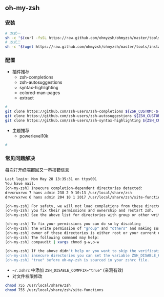 ## oh-my-zsh 

### 安装

``` sh
# 方式一
sh -c "$(curl -fsSL https://raw.github.com/ohmyzsh/ohmyzsh/master/tools/install.sh)"
# 方式二
sh -c "$(wget https://raw.github.com/ohmyzsh/ohmyzsh/master/tools/install.sh -O -)"
```

### 配置

- 插件推荐
  - zsh-completions
  - zsh-autosuggestions
  - syntax-highlighting
  - colored-man-pages
  - extract
``` sh
# 
git clone https://github.com/zsh-users/zsh-completions ${ZSH_CUSTOM:-${ZSH:-~/.oh-my-zsh}/custom}/plugins/zsh-completions
git clone https://github.com/zsh-users/zsh-autosuggestions ${ZSH_CUSTOM:-${ZSH:-~/.oh-my-zsh}/custom}/plugins/zsh-autosuggestions
git clone https://github.com/zsh-users/zsh-syntax-highlighting ${ZSH_CUSTOM:-${ZSH:-~/.oh-my-zsh}/custom}/plugins/zsh-syntax-highlighting
```

- 主题推荐
  - powerlevel10k
``` sh
# 
```

### 常见问题解决

每次打开终端都回又一串报错信息

``` sh
Last login: Mon May 28 13:35:31 on ttys001
You have mail.
[oh-my-zsh] Insecure completion-dependent directories detected:
drwxrwxrwx 7 hans admin 238 2 9 10:13 /usr/local/share/zsh
drwxrwxrwx 6 hans admin 204 10 1 2017 /usr/local/share/zsh/site-functions

[oh-my-zsh] For safety, we will not load completions from these directories until
[oh-my-zsh] you fix their permissions and ownership and restart zsh.
[oh-my-zsh] See the above list for directories with group or other writability.

[oh-my-zsh] To fix your permissions you can do so by disabling
[oh-my-zsh] the write permission of "group" and "others" and making sure that the
[oh-my-zsh] owner of these directories is either root or your current user.
[oh-my-zsh] The following command may help:
[oh-my-zsh] compaudit | xargs chmod g-w,o-w
 
[oh-my-zsh] If the above didn't help or you want to skip the verification of
[oh-my-zsh] insecure directories you can set the variable ZSH_DISABLE_COMPFIX to
[oh-my-zsh] "true" before oh-my-zsh is sourced in your zshrc file.

```

- `~/.zshrc` 中添加 `ZSH_DISABLE_COMPFIX="true"` (亲测有效)
- 对文件权限修改

``` sh
chmod 755 /usr/local/share/zsh
chmod 755 /usr/local/share/zsh/site-functions
```